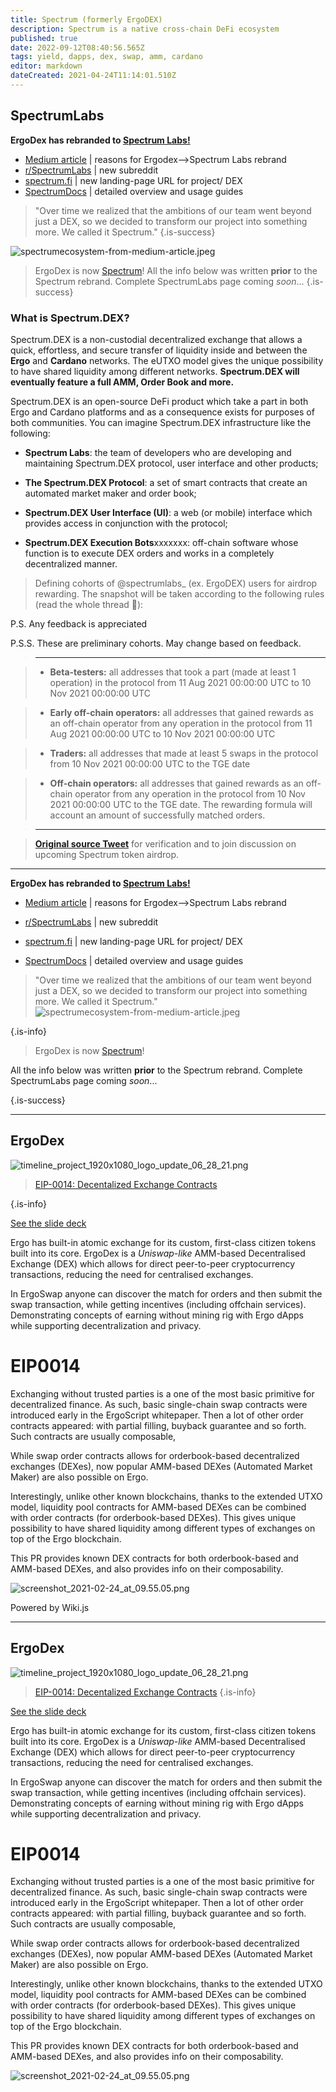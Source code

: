 ```yaml
---
title: Spectrum (formerly ErgoDEX)
description: Spectrum is a native cross-chain DeFi ecosystem
published: true
date: 2022-09-12T08:40:56.565Z
tags: yield, dapps, dex, swap, amm, cardano
editor: markdown
dateCreated: 2021-04-24T11:14:01.510Z
---
```


## SpectrumLabs 
**ErgoDex has rebranded to [Spectrum Labs!](https://ergonaut.space/en/dApps/ergodex)**



- [Medium article](https://spectrumlabs.medium.com/now-we-are-spectrum-eaf17a2b65e) | reasons for Ergodex-->Spectrum Labs rebrand  
- [r/SpectrumLabs](https://www.reddit.com/r/SpectrumLabs/) | new subreddit
- [spectrum.fi](https://spectrum.fi/)  | new landing-page URL for project/ DEX
- [SpectrumDocs](https://docs.spectrum.fi/) | detailed overview and usage guides

> "Over time we realized that the ambitions of our team went beyond just a DEX, so we decided to transform our project into something more. We called it Spectrum."
{.is-success}


![spectrumecosystem-from-medium-article.jpeg](/spectrumecosystem-from-medium-article.jpeg)




> ErgoDex is now [Spectrum](https://spectrum.fi/)!
All the info below was written **prior** to the Spectrum rebrand. Complete SpectrumLabs page coming *soon*...
{.is-success}



### **What is Spectrum.DEX?**

Spectrum.DEX is a non-custodial decentralized exchange that allows a quick, effortless, and secure transfer of liquidity inside and between the **Ergo** and **Cardano** networks. The eUTXO model gives the unique possibility to have shared liquidity among different networks. **Spectrum.DEX will eventually feature a full AMM, Order Book and more.**

Spectrum.DEX is an open-source DeFi product which take a part in both Ergo and Cardano platforms and as a consequence exists for purposes of both communities. You can imagine Spectrum.DEX infrastructure like the following:

- **Spectrum Labs**: the team of developers who are developing and maintaining Spectrum.DEX protocol, user interface and other products;

- **The Spectrum.DEX Protocol**: a set of smart contracts that create an automated market maker and order book;

- **Spectrum.DEX User Interface (UI)**: a web (or mobile) interface which provides access in conjunction with the protocol;

- **Spectrum.DEX Execution Bots**xxxxxxx: off-chain software whose function is to execute DEX orders and works in a completely decentralized manner.

> Defining cohorts of @spectrumlabs_ (ex. ErgoDEX) users for airdrop rewarding. The snapshot will be taken according to the following rules (read the whole thread 🧵):

P.S. Any feedback is appreciated

P.S.S. These are preliminary cohorts. May change based on feedback.

> ----

> - **Beta-testers:** all addresses that took a part (made at least 1 operation) in the protocol from 11 Aug 2021 00:00:00 UTC to 10 Nov 2021 00:00:00 UTC

> - **Early off-chain operators:** all addresses that gained rewards as an off-chain operator from any operation in the protocol from 11 Aug 2021 00:00:00 UTC to 10 Nov 2021 00:00:00 UTC

> - **Traders:** all addresses that made at least 5 swaps in the protocol from 10 Nov 2021 00:00:00 UTC to the TGE date

> - **Off-chain operators:** all addresses that gained rewards as an off-chain operator from any operation in the protocol from 10 Nov 2021 00:00:00 UTC to the TGE date. The rewarding formula will account an amount of successfully matched orders.

>--------

> **[Original source Tweet](https://twitter.com/_yashablack/status/1563108257325281280?s=20&t=NRt9aVLq7xakVUk6-38oIA)** for verification and to join discussion on upcoming Spectrum token airdrop. 

_______

**ErgoDex has rebranded to [Spectrum Labs!](https://ergonaut.space/en/dApps/ergodex)**

- [Medium article](https://spectrumlabs.medium.com/now-we-are-spectrum-eaf17a2b65e) | reasons for Ergodex-->Spectrum Labs rebrand  

- [r/SpectrumLabs](https://www.reddit.com/r/SpectrumLabs/) | new subreddit

- [spectrum.fi](https://spectrum.fi/)  | new landing-page URL for project/ DEX

- [SpectrumDocs](https://docs.spectrum.fi/) | detailed overview and usage guides

> "Over time we realized that the ambitions of our team went beyond just a DEX, so we decided to transform our project into something more. We called it Spectrum." ![spectrumecosystem-from-medium-article.jpeg](/spectrumecosystem-from-medium-article.jpeg)

{.is-info}

> ErgoDex is now [Spectrum](https://spectrum.fi/)!

All the info below was written **prior** to the Spectrum rebrand. Complete SpectrumLabs page coming *soon*...

{.is-success}

_____________

## ErgoDex 

![timeline_project_1920x1080_logo_update_06_28_21.png](/timeline_project_1920x1080_logo_update_06_28_21.png)

> [EIP-0014: Decentalized Exchange Contracts](https://github.com/ergoplatform/eips/pull/27)

{.is-info}

[See the slide deck](https://ergonaut.space/ergodex.pdf)

Ergo has built-in atomic exchange for its custom, first-class citizen tokens built into its core. ErgoDex is a *Uniswap-like* AMM-based Decentralised Exchange (DEX) which allows for direct peer-to-peer cryptocurrency transactions, reducing the need for centralised exchanges.

In ErgoSwap anyone can discover the match for orders and then submit the swap transaction, while getting incentives (including offchain services). Demonstrating concepts of earning without mining rig with Ergo dApps while supporting decentralization and privacy.

# EIP0014

Exchanging without trusted parties is a one of the most basic primitive for decentralized finance. As such, basic single-chain swap contracts were introduced early in the ErgoScript whitepaper. Then a lot of other order contracts appeared: with partial filling, buyback guarantee and so forth. Such contracts are usually composable,

While swap order contracts allows for orderbook-based decentralized exchanges (DEXes), now popular AMM-based DEXes (Automated Market Maker) are also possible on Ergo.

Interestingly, unlike other known blockchains, thanks to the extended UTXO model, liquidity pool contracts for AMM-based DEXes can be combined with order contracts (for orderbook-based DEXes). This gives unique possibility to have shared liquidity among different types of exchanges on top of the Ergo blockchain.

This PR provides known DEX contracts for both orderbook-based and AMM-based DEXes, and also provides info on their composability.

![screenshot_2021-02-24_at_09.55.05.png](/screenshot_2021-02-24_at_09.55.05.png)

Powered by Wiki.js
_____________
## ErgoDex 
![timeline_project_1920x1080_logo_update_06_28_21.png](/timeline_project_1920x1080_logo_update_06_28_21.png)

> [EIP-0014: Decentalized Exchange Contracts](https://github.com/ergoplatform/eips/pull/27)
{.is-info}

[See the slide deck](https://ergonaut.space/ergodex.pdf)

Ergo has built-in atomic exchange for its custom, first-class citizen tokens built into its core. ErgoDex is a *Uniswap-like* AMM-based Decentralised Exchange (DEX) which allows for direct peer-to-peer cryptocurrency transactions, reducing the need for centralised exchanges.

In ErgoSwap anyone can discover the match for orders and then submit the swap transaction, while getting incentives (including offchain services). Demonstrating concepts of earning without mining rig with Ergo dApps while supporting decentralization and privacy.

# EIP0014

Exchanging without trusted parties is a one of the most basic primitive for decentralized finance. As such, basic single-chain swap contracts were introduced early in the ErgoScript whitepaper. Then a lot of other order contracts appeared: with partial filling, buyback guarantee and so forth. Such contracts are usually composable,

While swap order contracts allows for orderbook-based decentralized exchanges (DEXes), now popular AMM-based DEXes (Automated Market Maker) are also possible on Ergo.

Interestingly, unlike other known blockchains, thanks to the extended UTXO model, liquidity pool contracts for AMM-based DEXes can be combined with order contracts (for orderbook-based DEXes). This gives unique possibility to have shared liquidity among different types of exchanges on top of the Ergo blockchain.

This PR provides known DEX contracts for both orderbook-based and AMM-based DEXes, and also provides info on their composability.

![screenshot_2021-02-24_at_09.55.05.png](/screenshot_2021-02-24_at_09.55.05.png)


